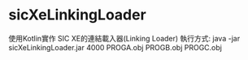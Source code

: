 # sicXeLinkingLoader
使用Kotlin實作 SIC XE的連結載入器(Linking Loader)
執行方式:
java -jar sicXeLinkingLoader.jar 4000 PROGA.obj PROGB.obj PROGC.obj
